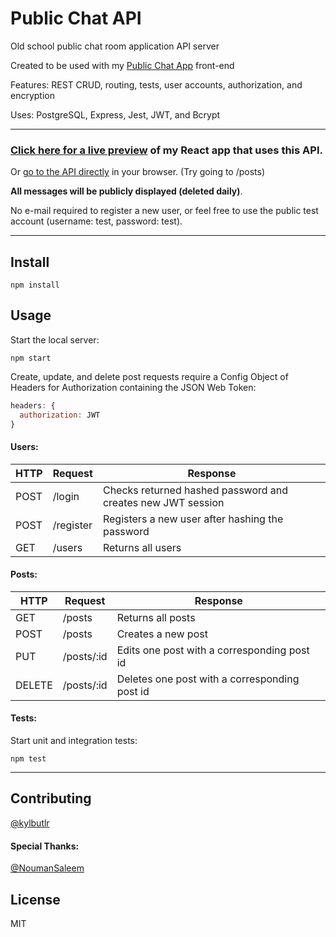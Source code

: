 # Public Chat API

Old school public chat room application API server

Created to be used with my [Public Chat App](https://github.com/kylbutlr/public-chat-app) front-end

Features: REST CRUD, routing, tests, user accounts, authorization, and encryption

Uses: PostgreSQL, Express, Jest, JWT, and Bcrypt

***

### [Click here for a live preview](https://kylbutlr-chat-app.herokuapp.com/) of my React app that uses this API. 

Or [go to the API directly](https://kylbutlr-chat-api.herokuapp.com/) in your browser. (Try going to /posts)

**All messages will be publicly displayed (deleted daily)**.

No e-mail required to register a new user, or feel free to use the public test account (username: test, password: test).

***

## Install

```shell
npm install
```

## Usage

Start the local server:

```shell
npm start
```

Create, update, and delete post requests require a Config Object of Headers for Authorization containing the JSON Web Token:

```js
headers: {
  authorization: JWT
}
```

#### Users:

| HTTP | Request   | Response                                                    |
| ---- | --------- | ----------------------------------------------------------- |
| POST | /login    | Checks returned hashed password and creates new JWT session |
| POST | /register | Registers a new user after hashing the password             |
| GET  | /users    | Returns all users                                           |

#### Posts:

| HTTP   | Request    | Response                                      |
| ------ | ---------- | --------------------------------------------- |
| GET    | /posts     | Returns all posts                             |
| POST   | /posts     | Creates a new post                            |
| PUT    | /posts/:id | Edits one post with a corresponding post id   |
| DELETE | /posts/:id | Deletes one post with a corresponding post id |

#### Tests:

Start unit and integration tests:

```shell
npm test
```

***

## Contributing

[@kylbutlr](https://github.com/kylbutlr)

#### Special Thanks: 

[@NoumanSaleem](https://github.com/NoumanSaleem)

## License

MIT
